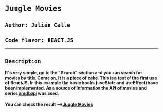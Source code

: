 # `Juugle Movies`

## `Author: Julián Calle`

## `Code flavor: REACT.JS`

---

## `Description`

#### It's very simple, go to the "Search" section and you can search for movies by title. Come on, It is a piece of cake. This is a test of the first use of ReactJS. In this example the basic hooks (useState and useEffect) have been implemented. As a source of information the API of movies and series [omdbapi](http://www.omdbapi.com/) was used.

#### You can check the result -->[Juugle Movies](https://movie-browser-juugle.vercel.app/)
